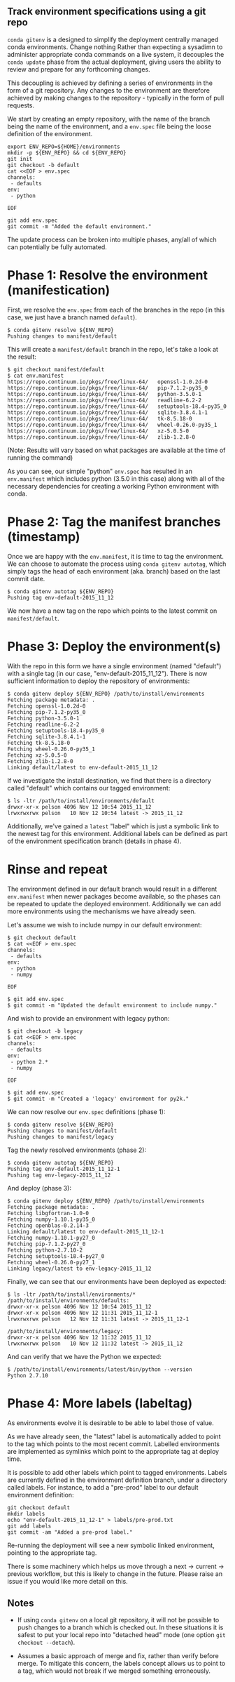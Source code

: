 Track environment specifications using a git repo
-------------------------------------------------

``conda gitenv`` is a designed to simplify the deployment centrally managed conda environments. Change nothing
Rather than expecting a sysadimn to administer appropriate conda commands on a live system, it decouples
the ``conda update`` phase from the actual deployment, giving users the ability to review and prepare for
any forthcoming changes.

This decoupling is achieved by defining a series of environments in the form of a git repository. Any changes to
the environment are therefore achieved by making changes to the repository - typically in the form of pull requests.

We start by creating an empty repository, with the name of the branch being the name of the environment, and a
``env.spec`` file being the loose definition of the environment.

```
export ENV_REPO=${HOME}/environments
mkdir -p ${ENV_REPO} && cd ${ENV_REPO}
git init
git checkout -b default
cat <<EOF > env.spec
channels:
 - defaults
env: 
 - python

EOF

git add env.spec
git commit -m "Added the default environment."

```

The update process can be broken into multiple phases, any/all of which can potentially be fully automated.


Phase 1: Resolve the environment (manifestication)
==================================================

First, we resolve the ``env.spec`` from each of the branches in the repo (in this case, we just have a branch named ``default``). 

```
$ conda gitenv resolve ${ENV_REPO}
Pushing changes to manifest/default
```

This will create a ``manifest/default`` branch in the repo, let's take a look at the result:

```
$ git checkout manifest/default
$ cat env.manifest 
https://repo.continuum.io/pkgs/free/linux-64/   openssl-1.0.2d-0
https://repo.continuum.io/pkgs/free/linux-64/   pip-7.1.2-py35_0
https://repo.continuum.io/pkgs/free/linux-64/   python-3.5.0-1
https://repo.continuum.io/pkgs/free/linux-64/   readline-6.2-2
https://repo.continuum.io/pkgs/free/linux-64/   setuptools-18.4-py35_0
https://repo.continuum.io/pkgs/free/linux-64/   sqlite-3.8.4.1-1
https://repo.continuum.io/pkgs/free/linux-64/   tk-8.5.18-0
https://repo.continuum.io/pkgs/free/linux-64/   wheel-0.26.0-py35_1
https://repo.continuum.io/pkgs/free/linux-64/   xz-5.0.5-0
https://repo.continuum.io/pkgs/free/linux-64/   zlib-1.2.8-0
```

(Note: Results will vary based on what packages are available at the time of running the command)

As you can see, our simple "python" ``env.spec`` has resulted in an ``env.manifest`` which includes python
(3.5.0 in this case) along with all of the necessary dependencies for creating a working Python environment
with conda.


Phase 2: Tag the manifest branches (timestamp)
==============================================

Once we are happy with the ``env.manifest``, it is time to tag the environment.
We can choose to automate the process using ``conda gitenv autotag``, which simply tags the head of each
environment (aka. branch) based on the last commit date.


```
$ conda gitenv autotag ${ENV_REPO}
Pushing tag env-default-2015_11_12
```

We now have a new tag on the repo which points to the latest commit on ``manifest/default``.

Phase 3: Deploy the environment(s)
==================================

With the repo in this form we have a single environment (named "default") with a single tag (in our case, "env-default-2015_11_12").
There is now sufficient information to deploy the repository of environments:

```
$ conda gitenv deploy ${ENV_REPO} /path/to/install/environments
Fetching package metadata: .
Fetching openssl-1.0.2d-0
Fetching pip-7.1.2-py35_0
Fetching python-3.5.0-1
Fetching readline-6.2-2
Fetching setuptools-18.4-py35_0
Fetching sqlite-3.8.4.1-1
Fetching tk-8.5.18-0
Fetching wheel-0.26.0-py35_1
Fetching xz-5.0.5-0
Fetching zlib-1.2.8-0
Linking default/latest to env-default-2015_11_12
```

If we investigate the install destination, we find that there is a directory called "default" which contains our tagged environment:

```
$ ls -ltr /path/to/install/environments/default
drwxr-xr-x pelson 4096 Nov 12 10:54 2015_11_12
lrwxrwxrwx pelson   10 Nov 12 10:54 latest -> 2015_11_12
```

Additionally, we've gained a ``latest`` "label" which is just a symbolic link to the newest tag for this environment. Additional
labels can be defined as part of the environment specification branch (details in phase 4).

Rinse and repeat
================

The environment defined in our default branch would result in a different ``env.manifest`` when newer packages become
available, so the phases can be repeated to update the deployed environment. Additionally we can add more environments
using the mechanisms we have already seen.

Let's assume we wish to include numpy in our default environment:

```
$ git checkout default
$ cat <<EOF > env.spec
channels:
 - defaults
env:
 - python
 - numpy

EOF

$ git add env.spec
$ git commit -m "Updated the default environment to include numpy."
```

And wish to provide an environment with legacy python:

```
$ git checkout -b legacy
$ cat <<EOF > env.spec
channels:
 - defaults
env:
 - python 2.*
 - numpy

EOF

$ git add env.spec
$ git commit -m "Created a 'legacy' environment for py2k."
```

We can now resolve our ``env.spec`` definitions (phase 1):

```
$ conda gitenv resolve ${ENV_REPO}
Pushing changes to manifest/default
Pushing changes to manifest/legacy
```

Tag the newly resolved environments (phase 2):

```
$ conda gitenv autotag ${ENV_REPO}
Pushing tag env-default-2015_11_12-1
Pushing tag env-legacy-2015_11_12
```

And deploy (phase 3):

```
$ conda gitenv deploy ${ENV_REPO} /path/to/install/environments
Fetching package metadata: .
Fetching libgfortran-1.0-0
Fetching numpy-1.10.1-py35_0
Fetching openblas-0.2.14-3
Linking default/latest to env-default-2015_11_12-1
Fetching numpy-1.10.1-py27_0
Fetching pip-7.1.2-py27_0
Fetching python-2.7.10-2
Fetching setuptools-18.4-py27_0
Fetching wheel-0.26.0-py27_1
Linking legacy/latest to env-legacy-2015_11_12
```

Finally, we can see that our environments have been deployed as expected:

```
$ ls -ltr /path/to/install/environments/*
/path/to/install/environments/defaults:
drwxr-xr-x pelson 4096 Nov 12 10:54 2015_11_12
drwxr-xr-x pelson 4096 Nov 12 11:31 2015_11_12-1
lrwxrwxrwx pelson   12 Nov 12 11:31 latest -> 2015_11_12-1

/path/to/install/environments/legacy:
drwxr-xr-x pelson 4096 Nov 12 11:32 2015_11_12
lrwxrwxrwx pelson   10 Nov 12 11:32 latest -> 2015_11_12
```

And can verify that we have the Python we expected:

```
$ /path/to/install/environments/latest/bin/python --version
Python 2.7.10
```

Phase 4: More labels (labeltag)
===============================

As environments evolve it is desirable to be able to label those of value.

As we have already seen, the "latest" label is automatically added to point to the
tag which points to the most recent commit. Labelled environments are implemented as
symlinks which point to the appropriate tag at deploy time.

It is possible to add other labels which point to tagged environments. Labels are currently
defined in the environment definition branch, under a directory called labels. For instance, to
add a "pre-prod" label to our default environment definition:

```
git checkout default
mkdir labels
echo "env-default-2015_11_12-1" > labels/pre-prod.txt
git add labels
git commit -am "Added a pre-prod label."
```

Re-running the deployment will see a new symbolic linked environment, pointing to the appropriate tag.

There is some machinery which helps us move through a next -> current -> previous workflow, but this is
likely to change in the future. Please raise an issue if you would like more detail on this.

Notes
-----

* If using ``conda gitenv`` on a local git repository, it will not be possible to push changes to a branch which is checked out.
  In these situations it is safest to put your local repo into "detached head" mode (one option ``git checkout --detach``).

* Assumes a basic approach of merge and fix, rather than verify before merge. To mitigate this concern, the labels concept allows
  us to point to a tag, which would not break if we merged something erroneously.



